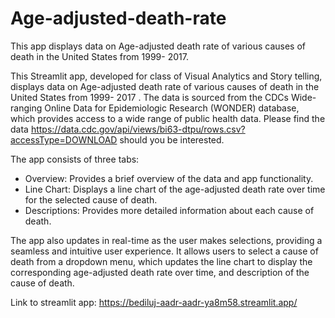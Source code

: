 # Age-adjusted-death-rate
This app displays data on Age-adjusted death rate of various causes of death in the United States from 1999- 2017.


This Streamlit app, developed for class of Visual Analytics and Story telling, displays data on Age-adjusted death rate of various causes of death in the United States from 1999- 2017 . 
The data is sourced from the CDCs Wide-ranging Online Data for Epidemiologic Research (WONDER) database, which provides access to a wide range of public health data.  Please find the data https://data.cdc.gov/api/views/bi63-dtpu/rows.csv?accessType=DOWNLOAD should you be interested.

The app consists of three tabs:

  - Overview: Provides a brief overview of the data and app functionality.
  - Line Chart: Displays a line chart of the age-adjusted death rate over time for the selected cause of death.
  - Descriptions: Provides more detailed information about each cause of death.

The app also updates in real-time as the user makes selections, providing a seamless and intuitive user experience. It allows users to select a cause of death from a dropdown menu, which updates the line chart to display the corresponding age-adjusted death rate over time, and description of the cause of death. 


Link to streamlit app: https://bediluj-aadr-aadr-ya8m58.streamlit.app/

